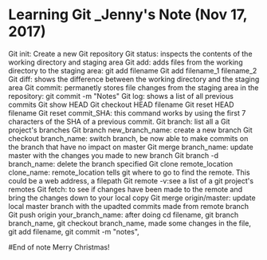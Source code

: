 # Learning Git _Jenny's Note (Nov 17, 2017)

Git init: Create a new Git repository
Git status: inspects the contents of the working directory and staging area
Git add: adds files from the working directory to the staging area: git add filename
Git add filename_1 filename_2
Git diff: shows the difference between the working directory and the staging area
Git commit: permanetly stores file changes from the staging area in the repository: git commit -m "Notes"
Git log: shows a list of all previous commits
Git show HEAD
Git checkout HEAD filename
Git reset HEAD filename
Git reset commit_SHA: this command works by using the first 7 characters of the SHA of a previous commit.
Git branch: list all a Git project's branches
Git branch new_branch_name: create a new branch
Git checkout branch_name: switch branch, be now able to make commits on the branch that have no impact on master
Git merge branch_name: update master with the changes you made to new branch
Git branch -d branch_name: delete the branch specified
Git clone remote_location clone_name: remote_location tells git where to go to find the remote. This could be a web address, a filepath
Git remote -v:see a list of a git project's remotes 
Git fetch: to see if changes have been made to the remote and bring the changes down to your local copy 
Git merge origin/master: update local master branch with the upadted commits made from remote branch
Git push origin your_branch_name: after doing cd filename, git branch branch_name, git checkout branch_name, made some changes in the file, git add filename, git commit -m "notes", 

#End of note
Merry Christmas!

